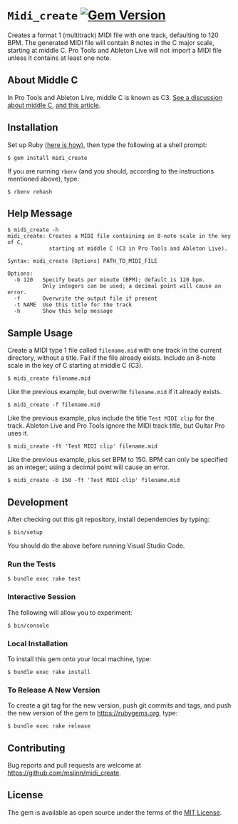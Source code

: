 # `Midi_create` [![Gem Version](https://badge.fury.io/rb/midi_create.svg)](https://badge.fury.io/rb/midi_create)

Creates a format 1 (multitrack) MIDI file with one track, defaulting to 120 BPM.
The generated MIDI file will contain 8 notes in the C major scale, starting at middle C.
Pro Tools and Ableton Live will not import a MIDI file unless it contains at least one note.


## About Middle C

In Pro Tools and Ableton Live, middle C is known as C3.
[See a discussion about middle C](https://stackoverflow.com/a/69182634/553865),
[and this article](https://studiocode.dev/resources/midi-middle-c/).


## Installation

Set up Ruby [(here is how)](https://www.mslinn.com/ruby/1000-ruby-setup.html),
then type the following at a shell prompt:

```shell
$ gem install midi_create
```

If you are running `rbenv` (and you should, according to the instructions mentioned above), type:

```shell
$ rbenv rehash
```


## Help Message

```text
$ midi_create -h
midi_create: Creates a MIDI file containing an 8-note scale in the key of C,
             starting at middle C (C3 in Pro Tools and Ableton Live).

Syntax: midi_create [Options] PATH_TO_MIDI_FILE

Options:
  -b 120   Specify beats per minute (BPM); default is 120 bpm.
           Only integers can be used; a decimal point will cause an error.
  -f       Overwrite the output file if present
  -t NAME  Use this title for the track
  -h       Show this help message
```


## Sample Usage

Create a MIDI type 1 file called `filename.mid` with one track in the current directory, without a title.
Fail if the file already exists.
Include an 8-note scale in the key of C starting at middle C (C3).

```shell
$ midi_create filename.mid
```


Like the previous example, but overwrite `filename.mid` if it already exists.

```shell
$ midi_create -f filename.mid
```


Like the previous example, plus include the title `Test MIDI clip` for the track.
Ableton Live and Pro Tools ignore the MIDI track title, but Guitar Pro uses it.

```shell
$ midi_create -ft 'Test MIDI clip' filename.mid
```


Like the previous example, plus set BPM to 150.
BPM can only be specified as an integer; using a decimal point will cause an error.

```shell
$ midi_create -b 150 -ft 'Test MIDI clip' filename.mid
```


## Development

After checking out this git repository, install dependencies by typing:

```shell
$ bin/setup
```

You should do the above before running Visual Studio Code.


### Run the Tests

```shell
$ bundle exec rake test
```


### Interactive Session

The following will allow you to experiment:

```shell
$ bin/console
```


### Local Installation

To install this gem onto your local machine, type:

```shell
$ bundle exec rake install
```


### To Release A New Version

To create a git tag for the new version, push git commits and tags,
and push the new version of the gem to https://rubygems.org, type:

```shell
$ bundle exec rake release
```


## Contributing

Bug reports and pull requests are welcome at https://github.com/mslinn/midi_create.


## License

The gem is available as open source under the terms of the [MIT License](https://opensource.org/licenses/MIT).

